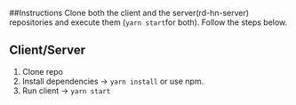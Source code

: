 ##Instructions
Clone both the client and the server(rd-hn-server) repositories and execute them (`yarn start`for both). Follow the steps below.

## Client/Server

1. Clone repo
2. Install dependencies -> `yarn install` or use npm.
3. Run client -> `yarn start`

